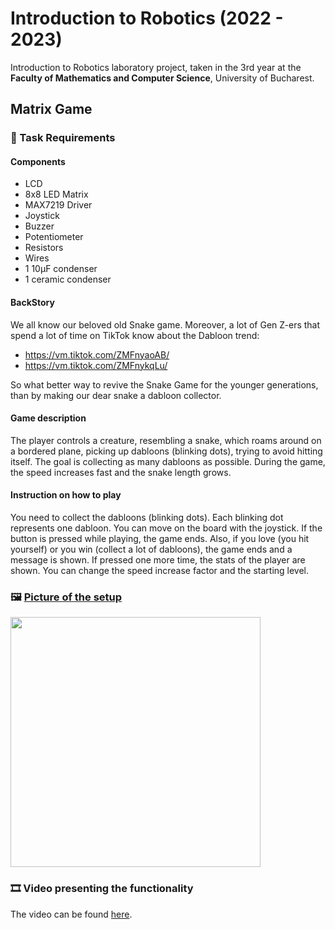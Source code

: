 
# Introduction to Robotics (2022 - 2023)


Introduction to Robotics laboratory project, taken in the 3rd year at the **Faculty of Mathematics and Computer Science**, University of Bucharest. 

<h2> Matrix Game </h2>

### 📜 Task Requirements

#### Components
- LCD
- 8x8 LED Matrix
- MAX7219 Driver
- Joystick
- Buzzer
- Potentiometer
- Resistors
- Wires
- 1 10μF condenser
- 1 ceramic condenser


#### BackStory
We all know our beloved old Snake game. Moreover, a lot of Gen Z-ers that spend a lot of time on TikTok know about the Dabloon trend:
- https://vm.tiktok.com/ZMFnyaoAB/
- https://vm.tiktok.com/ZMFnykqLu/

So what better way to revive the Snake Game for the younger generations, than by making our dear snake a dabloon collector.

#### Game description
The player controls a creature, resembling a snake, which roams around on a bordered plane, picking up dabloons (blinking dots), trying to avoid hitting itself.  The goal is collecting as many dabloons as possible. During the game, the speed increases fast and the snake length grows.

#### Instruction on how to play
You need to collect the dabloons (blinking dots). Each blinking dot represents one dabloon. You can move on the board with the joystick. 
If the button is pressed while playing, the game ends. Also, if you love (you hit yourself) or you win (collect a lot of dabloons), the game ends and a message is shown. If pressed one more time, the stats of the player are shown.
You can change the speed increase factor and the starting level.

### 🖼️ [Picture of the setup](https://user-images.githubusercontent.com/79279298/208868310-02be3ca2-9f8e-4caa-9a22-17fd6309ba59.jpg)
 <img src="https://user-images.githubusercontent.com/79279298/208868310-02be3ca2-9f8e-4caa-9a22-17fd6309ba59.jpg" width="400" height="400" />


### 🎞️ Video presenting the functionality
The video can be found [here](https://youtu.be/LgOe8TpOBvo).
